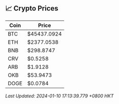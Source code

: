 ## 📈 Crypto Prices

| Coin | Price |
| ---- | ----- |
| BTC | $45437.0924 |
| ETH | $2377.0538 |
| BNB | $298.8747 |
| CRV | $0.5258 |
| ARB | $1.9128 |
| OKB | $53.9473 |
| DOGE | $0.0784 |

_Last Updated: 2024-01-10 17:13:39.779 +0800 HKT_